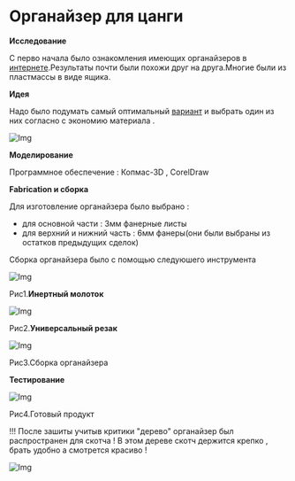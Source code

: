 # Oрганайзер для цанги

**Исследование**

С перво начала было ознакомления имеющих органайзеров в [интернете](https://www.google.com/search?q=organizer+for+collet&rlz=1C1GCEA_enUZ944UZ944&oq=organizer+for+collet&gs_lcrp=EgZjaHJvbWUyBggAEEUYOTIGCAEQRRg8MgYIAhBFGDwyBggDEEUYPNIBCTIxOTc3ajFqN6gCALACAA&sourceid=chrome&ie=UTF-8&bshm=rimc/1).Результаты почти были похожи друг на друга.Многие были из пластмассы в виде ящика.

**Идея**

Надо было подумать самый оптимальный [вариант](CAD/Конструкция(1).frw) и выбрать один из них согласно с экономию материала .

![Img](/Organizer/photo_2023-10-07_12-05-08.jpg)

**Моделирование**

Программное обеспечение : Копмас-3D , CorelDraw

**Fabrication и сборка**

Для изготовление органайзера было выбрано :

- для основной части : 3мм фанерные листы  
- для верхний и нижний часть : 6мм фанеры(они были выбраны из остатков предыдущих сделок)

 Сборка органайзера было с помощью следуюшего инструмента

![Img](/Organizer/IMG_7352.JPG)

Рис1.**Инертный молоток**

![Img](/Organizer/IMG_7351.JPG)

Рис2.**Универсальный резак**
  

![Img](/Organizer/photo_2023-10-06_19-21-16.jpg)

Рис3.Сборка органайзера

 **Тестирование**

![Img](/Organizer/photo_2023-10-07_02-31-35.jpg)

Рис4.Готовый продукт

!!! После зашиты учитыв критики "дерево" органайзер был распространен для скотча ! В этом дереве скотч держится крепко , брать удобно а смотрется красиво !

![Img](/Organizer/photo_2.jpg)





